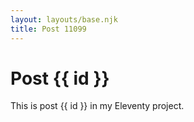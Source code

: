 ```yaml
---
layout: layouts/base.njk
title: Post 11099
---
```


# Post {{ id }}

This is post {{ id }} in my Eleventy project.
